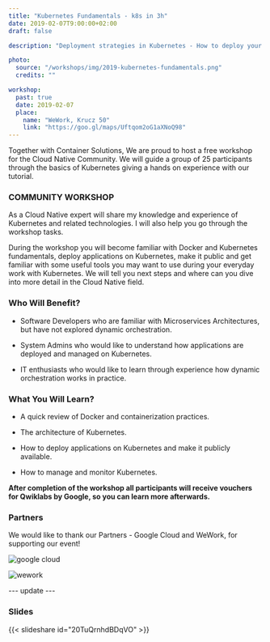```yaml
---
title: "Kubernetes Fundamentals - k8s in 3h"
date: 2019-02-07T9:00:00+02:00
draft: false

description: "Deployment strategies in Kubernetes - How to deploy your app without breaking anything? "

photo:
  source: "/workshops/img/2019-kubernetes-fundamentals.png"
  credits: ""

workshop:
  past: true
  date: 2019-02-07
  place:
    name: "WeWork, Krucz 50"
    link: "https://goo.gl/maps/Uftqom2oG1aXNoQ98"
---
```


Together with Container Solutions, We are proud to host a free workshop for the Cloud Native Community. We will guide a group of 25 participants through the basics of Kubernetes giving a hands on experience with our tutorial.

<!--more-->

### COMMUNITY WORKSHOP

As a Cloud Native expert will share my knowledge and experience of Kubernetes and related technologies. I will also help you go through the workshop tasks.

During the workshop you will become familiar with Docker and Kubernetes fundamentals, deploy applications on Kubernetes, make it public and get familiar with some useful tools you may want to use during your everyday work with Kubernetes. We will tell you next steps and where can you dive into more detail in the Cloud Native field.

### Who Will Benefit?

- Software Developers who are familiar with Microservices Architectures, but have not explored dynamic orchestration.

- System Admins who would like to understand how applications are deployed and managed on Kubernetes.

- IT enthusiasts who would like to learn through experience how dynamic orchestration works in practice.

### What You Will Learn?

- A quick review of Docker and containerization practices.

- The architecture of Kubernetes.

- How to deploy applications on Kubernetes and make it publicly available.

- How to manage and monitor Kubernetes.

**After completion of the workshop all participants will receive vouchers for Qwiklabs by Google, so you can learn more afterwards.**

### Partners

We would like to thank our Partners - Google Cloud and WeWork, for supporting our event!

![google cloud](/img/logo-google-cloud.png "gcp")

![wework](/img/logo-wework.png "wework")

--- update ---

### Slides

{{< slideshare id="20TuQrnhdBDqVO" >}}
